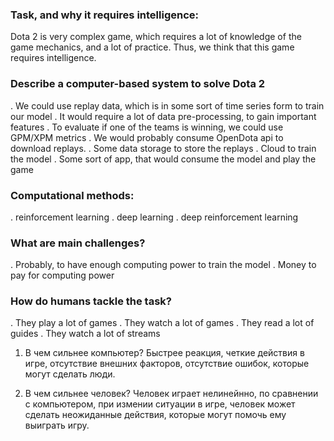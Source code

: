 ### Task, and why it requires intelligence:

Dota 2 is very complex game, which requires a lot of knowledge of the game mechanics, and a lot of practice. Thus, we think that this game requires intelligence.

### Describe a computer-based system to solve Dota 2
. We could use replay data, which is in some sort of time series form to train our model
. It would require a lot of data pre-processing, to gain important features
. To evaluate if one of the teams is winning, we could use GPM/XPM metrics
. We would probably consume OpenDota api to download replays.
. Some data storage to store the replays
. Cloud to train the model
. Some sort of app, that would consume the model and play the game

### Computational methods:
. reinforcement learning
. deep learning
. deep reinforcement learning

### What are main challenges?
. Probably, to have enough computing power to train the model
. Money to pay for computing power

### How do humans tackle the task?
. They play a lot of games
. They watch a lot of games
. They read a lot of guides
. They watch a lot of streams

1. В чем сильнее компьютер?
Быстрее реакция, четкие действия в игре, отсутствие внешних факторов, отсутствие ошибок, которые могут сделать люди.

2. В чем сильнее человек?
Человек играет нелинейнно, по сравнении с компьютером, при измении ситуации в игре, человек может сделать неожиданные действия, которые могут помочь ему выиграть игру.


